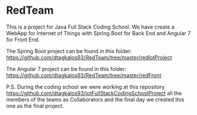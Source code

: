 # RedTeam

This is a project for Java Full Stack Coding School.
We have create a WebApp for Internet of Things
with Spring Boot for Back End and Angular 7 for Front End.

The Spring Boot project can be found in this folder:
https://github.com/dtagkalos93/RedTeam/tree/master/redIotProject

The Angular 7 project can be found in this folder:
https://github.com/dtagkalos93/RedTeam/tree/master/redFront

P.S. 
During the coding school we were working at this repository
https://github.com/dtagkalos93/iotFullStackCodingSchoolProject
all the members of the teams as Collaborators and the final 
day we created this one as the final project.
